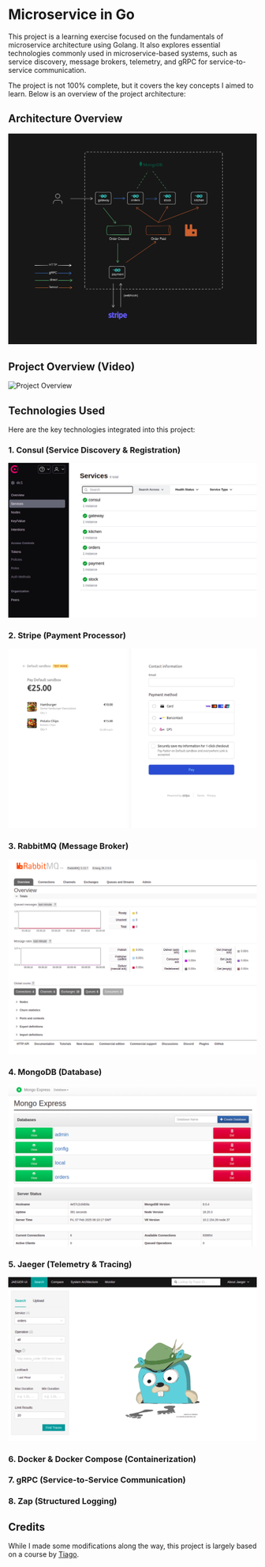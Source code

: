 # Microservice in Go

This project is a learning exercise focused on the fundamentals of microservice architecture using Golang. It also explores essential technologies commonly used in microservice-based systems, such as service discovery, message brokers, telemetry, and gRPC for service-to-service communication.

The project is not 100% complete, but it covers the key concepts I aimed to learn. Below is an overview of the project architecture:

## Architecture Overview
![Architecture Overview](./img/arch-overview.png)

## Project Overview (Video)
![Project Overview](https://www.youtube.com/watch?v=2E_LKinLeIo)

## Technologies Used

Here are the key technologies integrated into this project:

### **1. Consul (Service Discovery & Registration)**
![Consul](./img/consul.png)

### **2. Stripe (Payment Processor)**
![Stripe](./img/stripe.png)

### **3. RabbitMQ (Message Broker)**
![RabbitMQ](./img/rabbitmq.png)

### **4. MongoDB (Database)**
![MongoDB](./img/mongodb.png)

### **5. Jaeger (Telemetry & Tracing)**
![Jaeger](./img/jaeger.png)

### **6. Docker & Docker Compose (Containerization)**

### **7. gRPC (Service-to-Service Communication)**

### **8. Zap (Structured Logging)**

## Credits

While I made some modifications along the way, this project is largely based on a course by [Tiago](https://github.com/sikozonpc).
